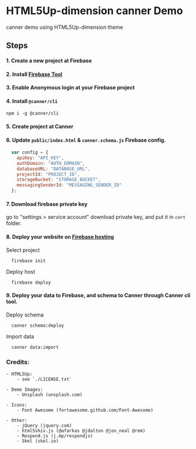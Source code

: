 # HTML5Up-dimension canner Demo

canner demo using HTML5Up-dimension theme

## Steps

#### 1. Create a new project at Firebase
#### 2. Install [Firebase Tool](https://github.com/firebase/firebase-tools)
#### 3. Enable Anonymous login at your Firebase project
#### 4. Install `@canner/cli`

```
npm i -g @canner/cli
```

#### 5. Create project at Canner
#### 6. Update `public/index.html` & `canner.schema.js` Firebase config.

```js
  var config = {
    apiKey: "API_KEY",
    authDomain: "AUTH_DOMAIN",
    databaseURL: "DATABASE_URL",
    projectId: "PROJECT_ID",
    storageBucket: "STORAGE_BUCKET",
    messagingSenderId: "MESSAGING_SENDER_ID"
  };
```

#### 7. Download firebase private key

go to "settings > service account" download private key, and put it in `cert` folder.

#### 8. Deploy your website on [Firebase hosting](https://firebase.google.com/docs/hosting/)

Select project

```
  firebase init
```

Deploy host

```
  firebase deploy
```

#### 9. Deploy your data to Firebase, and schema to Canner through Canner cli tool.

Deploy schema

```
  canner schema:deploy
```

Import data

```
  canner data:import
```

### Credits:
    - HTML5Up:
        - see `./LICENSE.txt`

    - Demo Images:
        - Unsplash (unsplash.com)

    - Icons:
        - Font Awesome (fortawesome.github.com/Font-Awesome)

    - Other:
        - jQuery (jquery.com)
        - html5shiv.js (@afarkas @jdalton @jon_neal @rem)
        - Respond.js (j.mp/respondjs)
        - Skel (skel.io)
